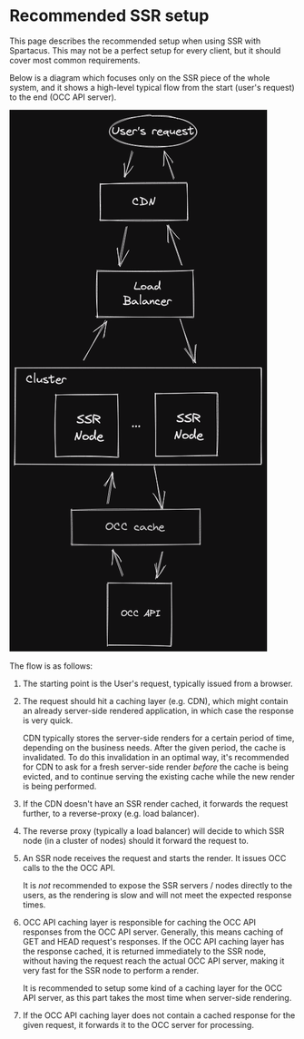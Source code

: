 # Recommended SSR setup

This page describes the recommended setup when using SSR with Spartacus.
This may not be a perfect setup for every client, but it should cover most common requirements.

Below is a diagram which focuses only on the SSR piece of the whole system, and it shows a high-level typical flow from the start (user's request) to the end (OCC API server).

![ssr-setup-diagram](./ssr-setup-diagram.png)

The flow is as follows:

1. The starting point is the User's request, typically issued from a browser.

1. The request should hit a caching layer (e.g. CDN), which might contain an already server-side rendered application, in which case the response is very quick.

   CDN typically stores the server-side renders for a certain period of time, depending on the business needs. After the given period, the cache is invalidated. To do this invalidation in an optimal way, it's recommended for CDN to ask for a fresh server-side render _before_ the cache is being evicted, and to continue serving the existing cache while the new render is being performed.

1. If the CDN doesn't have an SSR render cached, it forwards the request further, to a reverse-proxy (e.g. load balancer).

1. The reverse proxy (typically a load balancer) will decide to which SSR node (in a cluster of nodes) should it forward the request to.

1. An SSR node receives the request and starts the render. It issues OCC calls to the the OCC API.

   It is _not_ recommended to expose the SSR servers / nodes directly to the users, as the rendering is slow and will not meet the expected response times.

1. OCC API caching layer is responsible for caching the OCC API responses from the OCC API server. Generally, this means caching of GET and HEAD request's responses. If the OCC API caching layer has the response cached, it is returned immediately to the SSR node, without having the request reach the actual OCC API server, making it very fast for the SSR node to perform a render.

   It is recommended to setup some kind of a caching layer for the OCC API server, as this part takes the most time when server-side rendering.

1. If the OCC API caching layer does not contain a cached response for the given request, it forwards it to the OCC server for processing.
